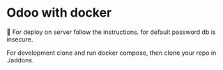 # Odoo with docker

:no_entry_sign: For deploy on server follow the instructions. for default password db is insecure.

For development clone and run docker compose, then clone your repo in ./addons.
